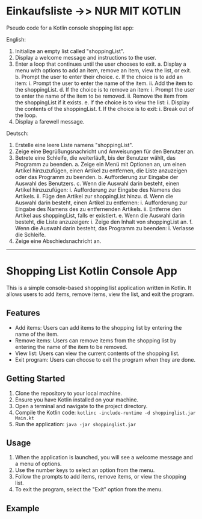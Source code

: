 # Einkaufsliste ->> NUR MIT KOTLIN
Pseudo code for a Kotlin console shopping list app:

English:
1. Initialize an empty list called "shoppingList".
2. Display a welcome message and instructions to the user.
3. Enter a loop that continues until the user chooses to exit.
    a. Display a menu with options to add an item, remove an item, view the list, or exit.
    b. Prompt the user to enter their choice.
    c. If the choice is to add an item:
        i. Prompt the user to enter the name of the item.
        ii. Add the item to the shoppingList.
    d. If the choice is to remove an item:
        i. Prompt the user to enter the name of the item to be removed.
        ii. Remove the item from the shoppingList if it exists.
    e. If the choice is to view the list:
        i. Display the contents of the shoppingList.
    f. If the choice is to exit:
        i. Break out of the loop.
4. Display a farewell message.

Deutsch:
1. Erstelle eine leere Liste namens "shoppingList".
2. Zeige eine Begrüßungsnachricht und Anweisungen für den Benutzer an.
3. Betrete eine Schleife, die weiterläuft, bis der Benutzer wählt, das Programm zu beenden.
    a. Zeige ein Menü mit Optionen an, um einen Artikel hinzuzufügen, einen Artikel zu entfernen, die Liste anzuzeigen oder das Programm zu beenden.
    b. Aufforderung zur Eingabe der Auswahl des Benutzers.
    c. Wenn die Auswahl darin besteht, einen Artikel hinzuzufügen:
        i. Aufforderung zur Eingabe des Namens des Artikels.
        ii. Füge den Artikel zur shoppingList hinzu.
    d. Wenn die Auswahl darin besteht, einen Artikel zu entfernen:
        i. Aufforderung zur Eingabe des Namens des zu entfernenden Artikels.
        ii. Entferne den Artikel aus shoppingList, falls er existiert.
    e. Wenn die Auswahl darin besteht, die Liste anzuzeigen:
        i. Zeige den Inhalt von shoppingList an.
    f. Wenn die Auswahl darin besteht, das Programm zu beenden:
        i. Verlasse die Schleife.
4. Zeige eine Abschiedsnachricht an.


--------------------------------------------------------------------------------
# Shopping List Kotlin Console App

This is a simple console-based shopping list application written in Kotlin. It allows users to add items, remove items, view the list, and exit the program.

## Features

- Add items: Users can add items to the shopping list by entering the name of the item.
- Remove items: Users can remove items from the shopping list by entering the name of the item to be removed.
- View list: Users can view the current contents of the shopping list.
- Exit program: Users can choose to exit the program when they are done.

## Getting Started

1. Clone the repository to your local machine.
2. Ensure you have Kotlin installed on your machine.
3. Open a terminal and navigate to the project directory.
4. Compile the Kotlin code: `kotlinc -include-runtime -d shoppinglist.jar Main.kt`
5. Run the application: `java -jar shoppinglist.jar`

## Usage

1. When the application is launched, you will see a welcome message and a menu of options.
2. Use the number keys to select an option from the menu.
3. Follow the prompts to add items, remove items, or view the shopping list.
4. To exit the program, select the "Exit" option from the menu.

## Example

